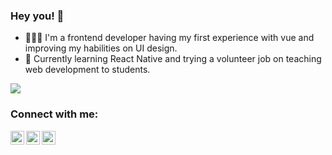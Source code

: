 ### Hey you! 👋

- 👩🏽‍💻 I'm a frontend developer having my first experience with vue and improving my habilities on UI design.
- 📓 Currently learning React Native and trying a volunteer job on teaching web development to students.

<img src="https://github-readme-stats.vercel.app/api?username=lrhernandes&&show_icons=true&title_color=ffffff&icon_color=bb2acf&text_color=daf7dc&bg_color=151515">


### Connect with me:


[<img align="left" alt="lrhernandes | Instagram" width="22px" src="https://cdn.jsdelivr.net/npm/simple-icons@v3/icons/instagram.svg" />](http://instagram.com/lrhernandes)
[<img align="left" alt="lrhernandes | LikedIn" width="22px" src="https://cdn.jsdelivr.net/npm/simple-icons@v3/icons/linkedin.svg" />](https://www.linkedin.com/in/lara-cardoso-hernandes-999b30189)
[<img align="left" alt="lrhernandes | GitLab" width="22px" src="https://cdn.jsdelivr.net/npm/simple-icons@v3/icons/gitlab.svg" />](https://gitlab.com/lrhernandes)

